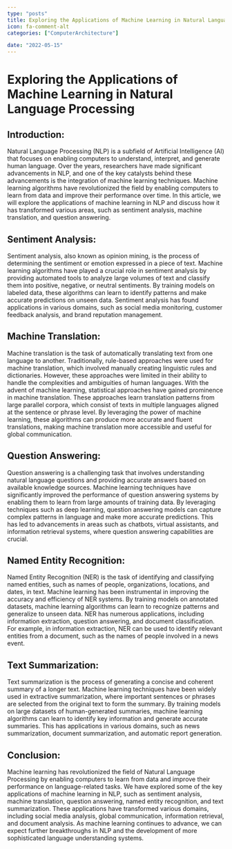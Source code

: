 ```yaml
---
type: "posts"
title: Exploring the Applications of Machine Learning in Natural Language Processing
icon: fa-comment-alt
categories: ["ComputerArchitecture"]

date: "2022-05-15"
---
```




# Exploring the Applications of Machine Learning in Natural Language Processing

## Introduction:
Natural Language Processing (NLP) is a subfield of Artificial Intelligence (AI) that focuses on enabling computers to understand, interpret, and generate human language. Over the years, researchers have made significant advancements in NLP, and one of the key catalysts behind these advancements is the integration of machine learning techniques. Machine learning algorithms have revolutionized the field by enabling computers to learn from data and improve their performance over time. In this article, we will explore the applications of machine learning in NLP and discuss how it has transformed various areas, such as sentiment analysis, machine translation, and question answering.

## Sentiment Analysis:
Sentiment analysis, also known as opinion mining, is the process of determining the sentiment or emotion expressed in a piece of text. Machine learning algorithms have played a crucial role in sentiment analysis by providing automated tools to analyze large volumes of text and classify them into positive, negative, or neutral sentiments. By training models on labeled data, these algorithms can learn to identify patterns and make accurate predictions on unseen data. Sentiment analysis has found applications in various domains, such as social media monitoring, customer feedback analysis, and brand reputation management.

## Machine Translation:
Machine translation is the task of automatically translating text from one language to another. Traditionally, rule-based approaches were used for machine translation, which involved manually creating linguistic rules and dictionaries. However, these approaches were limited in their ability to handle the complexities and ambiguities of human languages. With the advent of machine learning, statistical approaches have gained prominence in machine translation. These approaches learn translation patterns from large parallel corpora, which consist of texts in multiple languages aligned at the sentence or phrase level. By leveraging the power of machine learning, these algorithms can produce more accurate and fluent translations, making machine translation more accessible and useful for global communication.

## Question Answering:
Question answering is a challenging task that involves understanding natural language questions and providing accurate answers based on available knowledge sources. Machine learning techniques have significantly improved the performance of question answering systems by enabling them to learn from large amounts of training data. By leveraging techniques such as deep learning, question answering models can capture complex patterns in language and make more accurate predictions. This has led to advancements in areas such as chatbots, virtual assistants, and information retrieval systems, where question answering capabilities are crucial.

## Named Entity Recognition:
Named Entity Recognition (NER) is the task of identifying and classifying named entities, such as names of people, organizations, locations, and dates, in text. Machine learning has been instrumental in improving the accuracy and efficiency of NER systems. By training models on annotated datasets, machine learning algorithms can learn to recognize patterns and generalize to unseen data. NER has numerous applications, including information extraction, question answering, and document classification. For example, in information extraction, NER can be used to identify relevant entities from a document, such as the names of people involved in a news event.

## Text Summarization:
Text summarization is the process of generating a concise and coherent summary of a longer text. Machine learning techniques have been widely used in extractive summarization, where important sentences or phrases are selected from the original text to form the summary. By training models on large datasets of human-generated summaries, machine learning algorithms can learn to identify key information and generate accurate summaries. This has applications in various domains, such as news summarization, document summarization, and automatic report generation.

## Conclusion:
Machine learning has revolutionized the field of Natural Language Processing by enabling computers to learn from data and improve their performance on language-related tasks. We have explored some of the key applications of machine learning in NLP, such as sentiment analysis, machine translation, question answering, named entity recognition, and text summarization. These applications have transformed various domains, including social media analysis, global communication, information retrieval, and document analysis. As machine learning continues to advance, we can expect further breakthroughs in NLP and the development of more sophisticated language understanding systems.